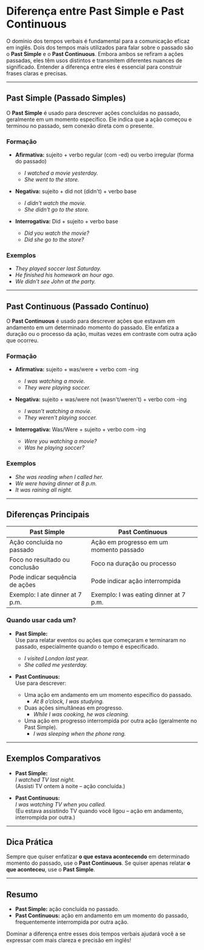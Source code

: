 
# Diferença entre Past Simple e Past Continuous

O domínio dos tempos verbais é fundamental para a comunicação eficaz em inglês. Dois dos tempos mais utilizados para falar sobre o passado são o **Past Simple** e o **Past Continuous**. Embora ambos se refiram a ações passadas, eles têm usos distintos e transmitem diferentes nuances de significado. Entender a diferença entre eles é essencial para construir frases claras e precisas.

---

## Past Simple (Passado Simples)

O **Past Simple** é usado para descrever ações concluídas no passado, geralmente em um momento específico. Ele indica que a ação começou e terminou no passado, sem conexão direta com o presente.

### **Formação**
- **Afirmativa:** sujeito + verbo regular (com -ed) ou verbo irregular (forma do passado)
  - *I watched a movie yesterday.*
  - *She went to the store.*

- **Negativa:** sujeito + did not (didn't) + verbo base
  - *I didn't watch the movie.*
  - *She didn't go to the store.*

- **Interrogativa:** Did + sujeito + verbo base
  - *Did you watch the movie?*
  - *Did she go to the store?*

### **Exemplos**
- *They played soccer last Saturday.*
- *He finished his homework an hour ago.*
- *We didn't see John at the party.*

---

## Past Continuous (Passado Contínuo)

O **Past Continuous** é usado para descrever ações que estavam em andamento em um determinado momento do passado. Ele enfatiza a duração ou o processo da ação, muitas vezes em contraste com outra ação que ocorreu.

### **Formação**
- **Afirmativa:** sujeito + was/were + verbo com -ing
  - *I was watching a movie.*
  - *They were playing soccer.*

- **Negativa:** sujeito + was/were not (wasn't/weren't) + verbo com -ing
  - *I wasn't watching a movie.*
  - *They weren't playing soccer.*

- **Interrogativa:** Was/Were + sujeito + verbo com -ing
  - *Were you watching a movie?*
  - *Was he playing soccer?*

### **Exemplos**
- *She was reading when I called her.*
- *We were having dinner at 8 p.m.*
- *It was raining all night.*

---

## Diferenças Principais

| Past Simple                        | Past Continuous                        |
|-------------------------------------|----------------------------------------|
| Ação concluída no passado          | Ação em progresso em um momento passado|
| Foco no resultado ou conclusão     | Foco na duração ou processo            |
| Pode indicar sequência de ações    | Pode indicar ação interrompida         |
| Exemplo: I ate dinner at 7 p.m.    | Exemplo: I was eating dinner at 7 p.m. |

### **Quando usar cada um?**

- **Past Simple:**  
  Use para relatar eventos ou ações que começaram e terminaram no passado, especialmente quando o tempo é especificado.
  - *I visited London last year.*
  - *She called me yesterday.*

- **Past Continuous:**  
  Use para descrever:
  - Uma ação em andamento em um momento específico do passado.
    - *At 8 o’clock, I was studying.*
  - Duas ações simultâneas em progresso.
    - *While I was cooking, he was cleaning.*
  - Uma ação em progresso interrompida por outra ação (geralmente no Past Simple).
    - *I was sleeping when the phone rang.*

---

## Exemplos Comparativos

- **Past Simple:**  
  *I watched TV last night.*  
  (Assisti TV ontem à noite – ação concluída.)

- **Past Continuous:**  
  *I was watching TV when you called.*  
  (Eu estava assistindo TV quando você ligou – ação em andamento, interrompida por outra.)

---

## Dica Prática

Sempre que quiser enfatizar **o que estava acontecendo** em determinado momento do passado, use o **Past Continuous**. Se quiser apenas relatar **o que aconteceu**, use o **Past Simple**.

---

## Resumo

- **Past Simple:** ação concluída no passado.
- **Past Continuous:** ação em andamento em um momento do passado, frequentemente interrompida por outra ação.

Dominar a diferença entre esses dois tempos verbais ajudará você a se expressar com mais clareza e precisão em inglês!
```
